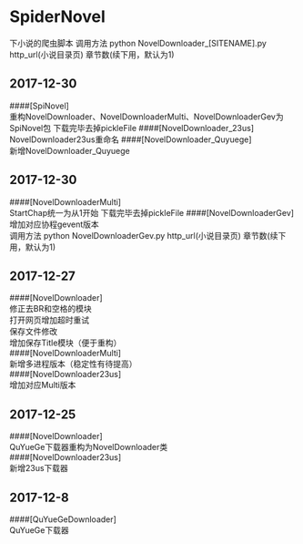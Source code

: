 # SpiderNovel
下小说的爬虫脚本
调用方法 python NovelDownloader_[SITENAME].py http_url(小说目录页) 章节数(续下用，默认为1)  

## 2017-12-30  
####[SpiNovel]  
重构NovelDownloader、NovelDownloaderMulti、NovelDownloaderGev为SpiNovel包
下载完毕去掉pickleFile
####[NovelDownloader_23us]   
NovelDownloader23us重命名
####[NovelDownloader_Quyuege]  
新增NovelDownloader_Quyuege



## 2017-12-30  
####[NovelDownloaderMulti]  
StartChap统一为从1开始
下载完毕去掉pickleFile
####[NovelDownloaderGev]  
增加对应协程gevent版本  
调用方法 python NovelDownloaderGev.py http_url(小说目录页) 章节数(续下用，默认为1)  

## 2017-12-27  
####[NovelDownloader]  
修正去BR和空格的模块  
打开网页增加超时重试  
保存文件修改  
增加保存Title模块（便于重构）  
####[NovelDownloaderMulti]  
新增多进程版本（稳定性有待提高）  
####[NovelDownloader23us]  
增加对应Multi版本  

## 2017-12-25
####[NovelDownloader]  
QuYueGe下载器重构为NovelDownloader类  
####[NovelDownloader23us]  
新增23us下载器  

## 2017-12-8
####[QuYueGeDownloader]  
QuYueGe下载器  

